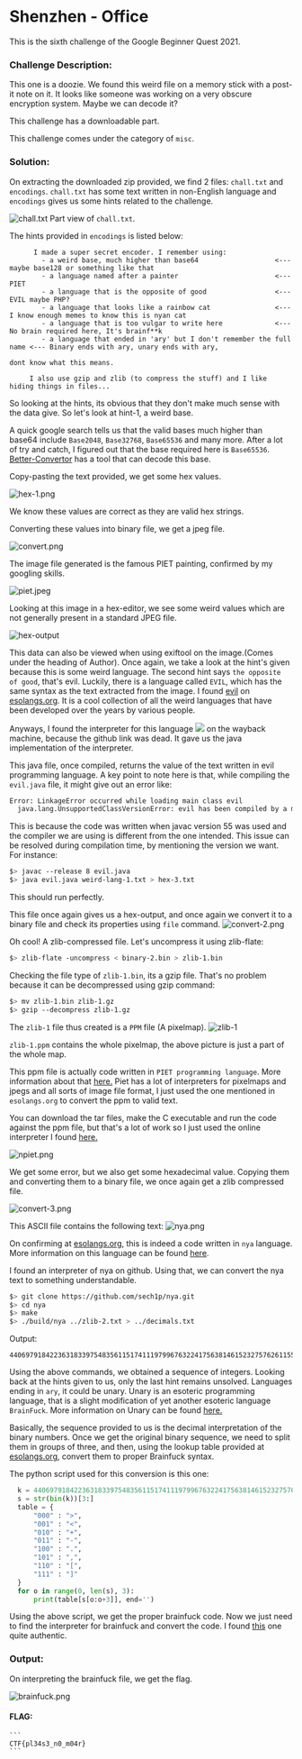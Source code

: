 #  Shenzhen - Office 

This is the sixth challenge of the Google Beginner Quest 2021.

### Challenge Description:
  This one is a doozie. We found this weird file on a memory stick with a post-it note on it. It looks like someone was working on a very obscure encryption system. Maybe we can decode it? 
  
  This challenge has a downloadable part.
  
  This challenge comes under the category of `misc`.
  
### Solution:
  On extracting the downloaded zip provided, we find 2 files: `chall.txt` and `encodings`. `chall.txt` has some text written in non-English language and `encodings` gives us some hints related to the challenge.
  
  ![chall.txt](chall.png)
  Part view of `chall.txt`.
  
  The hints provided in `encodings` is listed below:
  ```text
        I made a super secret encoder. I remember using:
          - a weird base, much higher than base64                   <--- maybe base128 or something like that
          - a language named after a painter                        <--- PIET
          - a language that is the opposite of good                 <--- EVIL maybe PHP?
          - a language that looks like a rainbow cat                <--- I know enough memes to know this is nyan cat
          - a language that is too vulgar to write here             <--- No brain required here, It's brainf**k
          - a language that ended in 'ary' but I don't remember the full name <--- Binary ends with ary, unary ends with ary,
                                                                            dont know what this means.

       I also use gzip and zlib (to compress the stuff) and I like hiding things in files...
  ```
  
  So looking at the hints, its obvious that they don't make much sense with the data give. So let's look at hint-1, a weird base.
  
  A quick google search tells us that the valid bases much higher than base64 include `Base2048`, `Base32768`, `Base65536` and many more.
  After a lot of try and catch, I figured out that the base required here is `Base65536`. [Better-Convertor](https://www.better-converter.com/Encoders-Decoders/Base65536-Decode) has a tool that can decode this base.
  
  Copy-pasting the text provided, we get some hex values.
  
  ![hex-1.png](hex-1.png)
  
  We know these values are correct as they are valid hex strings.
  
  Converting these values into binary file, we get a jpeg file.
  
  ![convert.png](convert.png)
  
  The image file generated is the famous PIET painting, confirmed by my googling skills.
  
  ![piet.jpeg](image-1.jpeg)
  
  Looking at this image in a hex-editor, we see some weird values which are not generally present in a standard JPEG file.
  
  ![hex-output](hex-2.png)
  
  This data can also be viewed when using exiftool on the image.(Comes under the heading of Author).
  Once again, we take a look at the hint's given because this is some weird language.
  The second hint says `the opposite of good`, that's evil. Luckily, there is a language called `EVIL`, which has the same syntax as the text extracted from
  the image. I found [evil](https://esolangs.org/wiki/Evil) on [esolangs.org](esolangs.org). It is a cool collection of all the weird languages that have been
  developed over the years by various people.
  
  Anyways, I found the interpreter for this language [<img src="fa-crown.svg">](https://web.archive.org/web/20070103000858/www1.pacific.edu/~twrensch/evil/index.html) on the wayback machine, because the github link was dead. It gave us the java implementation of the interpreter.
  
  This java file, once compiled, returns the value of the text written in evil programming language.
  A key point to note here is that, while compiling the `evil.java` file, it might give out an error like:
  ```bash
  Error: LinkageError occurred while loading main class evil
	java.lang.UnsupportedClassVersionError: evil has been compiled by a more recent version of the Java Runtime (class file version 61.0), this version of the Java         Runtime only recognizes class file versions up to 55.0
  ```
  
  This is because the code was written when javac version 55 was used and the compiler we are using is different from the one intended.
  This issue can be resolved during compilation time, by mentioning the version we want. For instance:
  ```bash
  $> javac --release 8 evil.java
  $> java evil.java weird-lang-1.txt > hex-3.txt
  ```
  This should run perfectly.
  
  This file once again gives us a hex-output, and once again we convert it to a binary file and check its properties using `file` command.
  ![convert-2.png](convert-2.png)

  Oh cool! A zlib-compressed file. Let's uncompress it using zlib-flate:
  ```bash
  $> zlib-flate -uncompress < binary-2.bin > zlib-1.bin
  ```
  
  Checking the file type of `zlib-1.bin`, its a gzip file. That's no problem because it can be decompressed using gzip command:
  ```bash
  $> mv zlib-1.bin zlib-1.gz
  $> gzip --decompress zlib-1.gz
  ```
  
  The `zlib-1` file thus created is a `PPM` file (A pixelmap).
  ![zlib-1](zlib-1.png)
  
  `zlib-1.ppm` contains the whole pixelmap, the above picture is just a part of the whole map.
  
  This ppm file is actually code written in `PIET programming language`. More information about that [here.](https://esolangs.org/wiki/Piet)
  Piet has a lot of interpreters for pixelmaps and jpegs and all sorts of image file format, I just used the one mentioned in `esolangs.org` to convert the ppm to 
  valid text.
  
  You can download the tar files, make the C executable and run the code against the ppm file, but that's a lot of work so I just used the online interpreter
  I found [here.](http://www.bertnase.de/npiet/npiet-execute.php)
  
  ![npiet.png](npiet.png)

  We get some error, but we also get some hexadecimal value. Copying them and converting them to a binary file, we once again get a zlib compressed file.
  
  ![convert-3.png](convert-3.png)
  
  This ASCII file contains the following text:
  ![nya.png](nya.png)
  
  On confirming at [esolangs.org](https://esolangs.org/), this is indeed a code written in `nya` language. More information on this language can be found [here](https://esolangs.org/wiki/Nya~).
  
  I found an interpreter of nya on github. Using that, we can convert the nya text to something understandable.
  ```bash
  $> git clone https://github.com/sech1p/nya.git
  $> cd nya
  $> make
  $> ./build/nya ../zlib-2.txt > ../decimals.txt
  ```
  
  Output:
  ```
  440697918422363183397548356115174111979967632241756381461523275762611555565044345243686920364972358787309560456318193690287799624872508559490789890532367282472832564379215298488385593860832849627398865422864710999039787979733217240717198641619578634620231344233376325369569117210379679868602299244468387044128773681334105139544596909148571184763654886495124023818825988036876333149722377075577809087358356951704469327595398462722928801
  ```
  
  Using the above commands, we obtained a sequence of integers. Looking back at the hints given to us, only the last hint remains unsolved.
  Languages ending in `ary`, it could be unary. Unary is an esoteric programming language, that is a slight modification of yet another esoteric 
  language `BrainFuck`. More information on Unary can be found [here.](https://esolangs.org/wiki/Unary)
  
  Basically, the sequence provided to us is the decimal interpretation of the binary numbers. Once we get the original binary sequence, we need to split them in groups of three, and then, using the lookup table provided at [esolangs.org](https://esolangs.org/wiki/Unary), convert them to proper Brainfuck syntax.
  
  The python script used for this conversion is this one:
  ```python
    k = 440697918422363183397548356115174111979967632241756381461523275762611555565044345243686920364972358787309560456318193690287799624872508559490789890532367282472832564379215298488385593860832849627398865422864710999039787979733217240717198641619578634620231344233376325369569117210379679868602299244468387044128773681334105139544596909148571184763654886495124023818825988036876333149722377075577809087358356951704469327595398462722928801
    s = str(bin(k))[3:]
    table = {
        "000" : ">",
        "001" : "<",
        "010" : "+",
        "011" : "-",
        "100" : ".",
        "101" : ",",
        "110" : "[",
        "111" : "]"
    }
    for o in range(0, len(s), 3):
        print(table[s[o:o+3]], end='')
  ```
  
  Using the above script, we get the proper brainfuck code.
  Now we just need to find the interpreter for brainfuck and convert the code. I found [this](https://www.tutorialspoint.com/execute_brainfk_online.php) one quite authentic.
  
### Output:
  On interpreting the brainfuck file, we get the flag.
  
  ![brainfuck.png](brainfuck.png)
  
  #### FLAG:
    ```
    CTF{pl34s3_n0_m04r}
    ```
